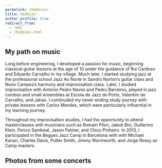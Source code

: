 ```yaml
---
permalink: /hobbies/
title: Hobbies"
author_profile: true
redirect_from: 
  - /md/
  - /hobbies.html
---
```


## My path on music

Long before engineering, I developed a passion for music, beginning classical guitar lessons at the age of 10 under the guidance of Rui Cardoso and Eduardo Carvalho in my village. Much later, I started studying jazz at the professional school Jazz Ao Norte in Sandro Norton’s guitar class and Nuno Campos’s harmony and improvisation class. Later, I studied improvisation with António Pedro Neves and Pedro Barreiros, played in jazz combos and small ensembles at Escola de Jazz do Porto, Valentim de Carvalho, and Jahas. I continuded my never ending study journey with private lessons with Carlos Mendes, which were particularly influential in my learning journey.

Throughout my improvisation studies, I had the opportunity to attend masterclasses with musicians such as Romain Pilon, Jakob Bro, Guillermo Klein, Perico Sambeat, Jason Palmer, and Chico Pinheiro. In 2013, I participated in the Begues Jazz Camp in Barcelona with with Michael Kanan, Charles Davis, Putter Smith, Jimmy Wormworth, and Jorge Rossy as Camp masters. 


## Photos from some concerts




